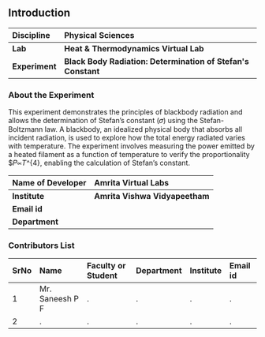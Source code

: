 ## Introduction


<b>Discipline | <b> Physical Sciences 
:--|:--|
<b> Lab | <b> Heat & Thermodynamics Virtual Lab
<b> Experiment|     <b> Black Body Radiation: Determination of Stefan's Constant

### About the Experiment 

This experiment demonstrates the principles of blackbody radiation and allows the determination of Stefan’s constant (𝜎) using the Stefan-Boltzmann law. A blackbody, an idealized physical body that absorbs all incident radiation, is used to explore how the total energy radiated varies with temperature. The experiment involves measuring the power emitted by a heated filament as a function of temperature to verify the proportionality $𝑃∝𝑇^{4}, enabling the calculation of Stefan’s constant.

<b>Name of Developer | <b> Amrita Virtual Labs
:--|:--|
<b> Institute | <b>  Amrita Vishwa Vidyapeetham
<b> Email id|     <b>  
<b> Department |  

### Contributors List

SrNo | Name | Faculty or Student | Department| Institute | Email id
:--|:--|:--|:--|:--|:--|
1 | Mr. Saneesh P F | . | . | . | .
2 | . | . | . | . | .
